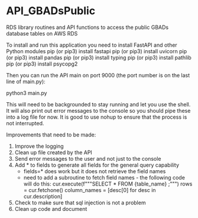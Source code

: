 # API_GBADsPublic
RDS library routines and API functions to access the public GBADs database tables on AWS RDS

To install and run this application you need to install FastAPI and other Python modules
   pip (or pip3) install fastapi
   pip (or pip3) install uvicorn
   pip (or pip3) install pandas
   pip (or pip3) install typing 
   pip (or pip3) install pathlib
   pip (or pip3) install psycopg2

Then you can run the API main on port 9000 (the port number is on the last line of main.py):

python3 main.py

This will need to be backgrounded to stay running and let you use the shell.  It will also
print out error messages to the console so you should pipe these into a log file for now.
It is good to use nohup to ensure that the process is not interrupted.

Improvements that need to be made:
1. Improve the logging
2. Clean up file created by the API
3. Send error messages to the user and not just to the console
4. Add * to fields to generate all fields for the general query capability
   - fields=* does work but it does not retrieve the field names
   - need to add a subroutine to fetch field names - the following code will do this:
         cur.execute(f"""SELECT * FROM {table_name} ;""")
         rows = cur.fetchone()
         column_names = [desc[0] for desc in cur.description]
5. Check to make sure that sql injection is not a problem
6. Clean up code and document


